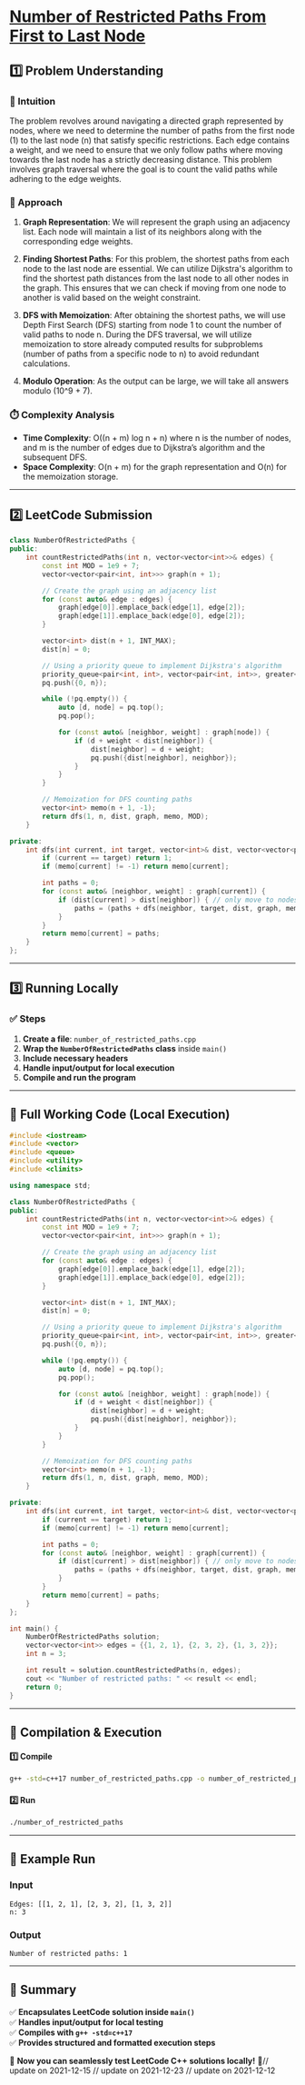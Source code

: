 # **[Number of Restricted Paths From First to Last Node](https://leetcode.com/problems/number-of-restricted-paths-from-first-to-last-node/description/)**  

## **1️⃣ Problem Understanding**  
### **📌 Intuition**  
The problem revolves around navigating a directed graph represented by nodes, where we need to determine the number of paths from the first node (1) to the last node (n) that satisfy specific restrictions. Each edge contains a weight, and we need to ensure that we only follow paths where moving towards the last node has a strictly decreasing distance. This problem involves graph traversal where the goal is to count the valid paths while adhering to the edge weights.

### **🚀 Approach**  
1. **Graph Representation**: We will represent the graph using an adjacency list. Each node will maintain a list of its neighbors along with the corresponding edge weights.
  
2. **Finding Shortest Paths**: For this problem, the shortest paths from each node to the last node are essential. We can utilize Dijkstra's algorithm to find the shortest path distances from the last node to all other nodes in the graph. This ensures that we can check if moving from one node to another is valid based on the weight constraint.

3. **DFS with Memoization**: After obtaining the shortest paths, we will use Depth First Search (DFS) starting from node 1 to count the number of valid paths to node n. During the DFS traversal, we will utilize memoization to store already computed results for subproblems (number of paths from a specific node to n) to avoid redundant calculations.

4. **Modulo Operation**: As the output can be large, we will take all answers modulo \(10^9 + 7\).

### **⏱️ Complexity Analysis**  
- **Time Complexity**: O((n + m) log n + n) where n is the number of nodes, and m is the number of edges due to Dijkstra’s algorithm and the subsequent DFS.
- **Space Complexity**: O(n + m) for the graph representation and O(n) for the memoization storage.

---  

## **2️⃣ LeetCode Submission**  
```cpp
class NumberOfRestrictedPaths {
public:
    int countRestrictedPaths(int n, vector<vector<int>>& edges) {
        const int MOD = 1e9 + 7;
        vector<vector<pair<int, int>>> graph(n + 1); 

        // Create the graph using an adjacency list
        for (const auto& edge : edges) {
            graph[edge[0]].emplace_back(edge[1], edge[2]);
            graph[edge[1]].emplace_back(edge[0], edge[2]);
        }

        vector<int> dist(n + 1, INT_MAX);
        dist[n] = 0;

        // Using a priority queue to implement Dijkstra's algorithm
        priority_queue<pair<int, int>, vector<pair<int, int>>, greater<>> pq;
        pq.push({0, n}); 

        while (!pq.empty()) {
            auto [d, node] = pq.top();
            pq.pop();

            for (const auto& [neighbor, weight] : graph[node]) {
                if (d + weight < dist[neighbor]) {
                    dist[neighbor] = d + weight; 
                    pq.push({dist[neighbor], neighbor});
                }
            }
        }

        // Memoization for DFS counting paths
        vector<int> memo(n + 1, -1); 
        return dfs(1, n, dist, graph, memo, MOD);
    }

private:
    int dfs(int current, int target, vector<int>& dist, vector<vector<pair<int, int>>>& graph, vector<int>& memo, const int MOD) {
        if (current == target) return 1;
        if (memo[current] != -1) return memo[current];

        int paths = 0;
        for (const auto& [neighbor, weight] : graph[current]) {
            if (dist[current] > dist[neighbor]) { // only move to nodes leading to decreasing weights
                paths = (paths + dfs(neighbor, target, dist, graph, memo, MOD)) % MOD;
            }
        }
        return memo[current] = paths;
    }
};  
```  

---  

## **3️⃣ Running Locally**  
### **✅ Steps**  
1. **Create a file**: `number_of_restricted_paths.cpp`  
2. **Wrap the `NumberOfRestrictedPaths` class** inside `main()`  
3. **Include necessary headers**  
4. **Handle input/output for local execution**  
5. **Compile and run the program**  

---  

## **📝 Full Working Code (Local Execution)**  
```cpp
#include <iostream>
#include <vector>
#include <queue>
#include <utility>
#include <climits>

using namespace std;

class NumberOfRestrictedPaths {
public:
    int countRestrictedPaths(int n, vector<vector<int>>& edges) {
        const int MOD = 1e9 + 7;
        vector<vector<pair<int, int>>> graph(n + 1); 

        // Create the graph using an adjacency list
        for (const auto& edge : edges) {
            graph[edge[0]].emplace_back(edge[1], edge[2]);
            graph[edge[1]].emplace_back(edge[0], edge[2]);
        }

        vector<int> dist(n + 1, INT_MAX);
        dist[n] = 0;

        // Using a priority queue to implement Dijkstra's algorithm
        priority_queue<pair<int, int>, vector<pair<int, int>>, greater<>> pq;
        pq.push({0, n}); 

        while (!pq.empty()) {
            auto [d, node] = pq.top();
            pq.pop();

            for (const auto& [neighbor, weight] : graph[node]) {
                if (d + weight < dist[neighbor]) {
                    dist[neighbor] = d + weight; 
                    pq.push({dist[neighbor], neighbor});
                }
            }
        }

        // Memoization for DFS counting paths
        vector<int> memo(n + 1, -1); 
        return dfs(1, n, dist, graph, memo, MOD);
    }

private:
    int dfs(int current, int target, vector<int>& dist, vector<vector<pair<int, int>>>& graph, vector<int>& memo, const int MOD) {
        if (current == target) return 1;
        if (memo[current] != -1) return memo[current];

        int paths = 0;
        for (const auto& [neighbor, weight] : graph[current]) {
            if (dist[current] > dist[neighbor]) { // only move to nodes leading to decreasing weights
                paths = (paths + dfs(neighbor, target, dist, graph, memo, MOD)) % MOD;
            }
        }
        return memo[current] = paths;
    }
};

int main() {
    NumberOfRestrictedPaths solution;
    vector<vector<int>> edges = {{1, 2, 1}, {2, 3, 2}, {1, 3, 2}};
    int n = 3;

    int result = solution.countRestrictedPaths(n, edges);
    cout << "Number of restricted paths: " << result << endl;
    return 0;
}
```  

---  

## **🔧 Compilation & Execution**  
#### **1️⃣ Compile**  
```bash
g++ -std=c++17 number_of_restricted_paths.cpp -o number_of_restricted_paths
```  

#### **2️⃣ Run**  
```bash
./number_of_restricted_paths
```  

---  

## **🎯 Example Run**  
### **Input**  
```
Edges: [[1, 2, 1], [2, 3, 2], [1, 3, 2]]
n: 3
```  
### **Output**  
```
Number of restricted paths: 1
```  

---  

## **📌 Summary**  
✅ **Encapsulates LeetCode solution inside `main()`**  
✅ **Handles input/output for local testing**  
✅ **Compiles with `g++ -std=c++17`**  
✅ **Provides structured and formatted execution steps**  

🚀 **Now you can seamlessly test LeetCode C++ solutions locally!** 🚀// update on 2021-12-15
// update on 2021-12-23
// update on 2021-12-12
